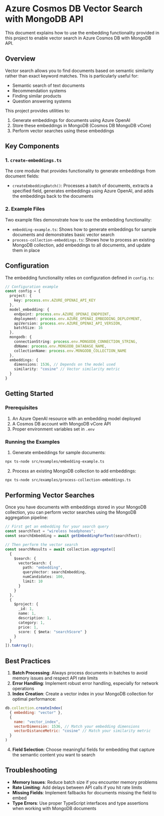 # Azure Cosmos DB Vector Search with MongoDB API

This document explains how to use the embedding functionality provided in this project to enable vector search in Azure Cosmos DB with MongoDB API.

## Overview

Vector search allows you to find documents based on semantic similarity rather than exact keyword matches. This is particularly useful for:

- Semantic search of text documents
- Recommendation systems
- Finding similar products
- Question answering systems

This project provides utilities to:

1. Generate embeddings for documents using Azure OpenAI
2. Store these embeddings in MongoDB (Cosmos DB MongoDB vCore)
3. Perform vector searches using these embeddings

## Key Components

### 1. `create-embeddings.ts`

The core module that provides functionality to generate embeddings from document fields:

- `createEmbeddingBatch()`: Processes a batch of documents, extracts a specified field, generates embeddings using Azure OpenAI, and adds the embeddings back to the documents

### 2. Example Files

Two example files demonstrate how to use the embedding functionality:

- `embedding-example.ts`: Shows how to generate embeddings for sample documents and demonstrates basic vector search
- `process-collection-embeddings.ts`: Shows how to process an existing MongoDB collection, add embeddings to all documents, and update them in place

## Configuration

The embedding functionality relies on configuration defined in `config.ts`:

```typescript
// Configuration example
const config = {
  project: {
    key: process.env.AZURE_OPENAI_API_KEY
  },
  model_embedding: {
    endpoint: process.env.AZURE_OPENAI_ENDPOINT,
    deployment: process.env.AZURE_OPENAI_EMBEDDING_DEPLOYMENT,
    apiVersion: process.env.AZURE_OPENAI_API_VERSION,
    batchSize: 16
  },
  mongodb: {
    connectionString: process.env.MONGODB_CONNECTION_STRING,
    dbName: process.env.MONGODB_DATABASE_NAME,
    collectionName: process.env.MONGODB_COLLECTION_NAME
  },
  embeddings: {
    dimensions: 1536, // Depends on the model used
    similarity: "cosine" // Vector similarity metric
  }
}
```

## Getting Started

### Prerequisites

1. An Azure OpenAI resource with an embedding model deployed
2. A Cosmos DB account with MongoDB vCore API
3. Proper environment variables set in `.env`

### Running the Examples

1. Generate embeddings for sample documents:

```bash
npx ts-node src/examples/embedding-example.ts
```

2. Process an existing MongoDB collection to add embeddings:

```bash
npx ts-node src/examples/process-collection-embeddings.ts
```

## Performing Vector Searches

Once you have documents with embeddings stored in your MongoDB collection, you can perform vector searches using the MongoDB aggregation pipeline:

```typescript
// First get an embedding for your search query
const searchText = "wireless headphones";
const searchEmbedding = await getEmbeddingForText(searchText);

// Then perform the vector search
const searchResults = await collection.aggregate([
  {
    $search: {
      vectorSearch: {
        path: "embedding",
        queryVector: searchEmbedding,
        numCandidates: 100,
        limit: 10
      }
    }
  },
  {
    $project: {
      _id: 1,
      name: 1,
      description: 1,
      category: 1,
      price: 1,
      score: { $meta: "searchScore" }
    }
  }
]).toArray();
```

## Best Practices

1. **Batch Processing**: Always process documents in batches to avoid memory issues and respect API rate limits
2. **Error Handling**: Implement robust error handling, especially for network operations
3. **Index Creation**: Create a vector index in your MongoDB collection for optimal performance:

```javascript
db.collection.createIndex(
  { embedding: "vector" },
  { 
    name: "vector_index",
    vectorDimension: 1536, // Match your embedding dimensions
    vectorDistanceMetric: "cosine" // Match your similarity metric
  }
)
```

4. **Field Selection**: Choose meaningful fields for embedding that capture the semantic content you want to search

## Troubleshooting

- **Memory Issues**: Reduce batch size if you encounter memory problems
- **Rate Limiting**: Add delays between API calls if you hit rate limits
- **Missing Fields**: Implement fallbacks for documents missing the field to embed
- **Type Errors**: Use proper TypeScript interfaces and type assertions when working with MongoDB documents
